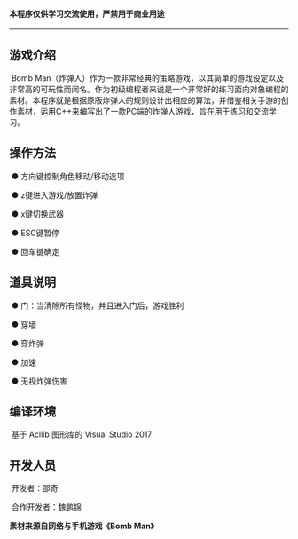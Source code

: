 #### 本程序仅供学习交流使用，严禁用于商业用途

------

## 游戏介绍

​	Bomb Man（炸弹人）作为一款非常经典的策略游戏，以其简单的游戏设定以及非常高的可玩性而闻名。作为初级编程者来说是一个非常好的练习面向对象编程的素材。本程序就是根据原版炸弹人的规则设计出相应的算法，并借鉴相关手游的创作素材，运用C++来编写出了一款PC端的炸弹人游戏，旨在用于练习和交流学习。

## 操作方法

​	● 方向键控制角色移动/移动选项

​	● z键进入游戏/放置炸弹

​	● x键切换武器

​	● ESC键暂停

​        ● 回车键确定

## 道具说明

​	● 门：当清除所有怪物，并且进入门后，游戏胜利

​	● 穿墙

​	● 穿炸弹

​	● 加速

​        ● 无视炸弹伤害

## 编译环境

​	基于 Acllib 图形库的 Visual Studio 2017 

## 开发人员

​        开发者：邵奇

​       合作开发者：魏鹏锦

**素材来源自网络与手机游戏《Bomb Man》**